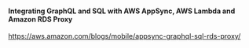 #### Integrating GraphQL and SQL with AWS AppSync, AWS Lambda and Amazon RDS Proxy
https://aws.amazon.com/blogs/mobile/appsync-graphql-sql-rds-proxy/
